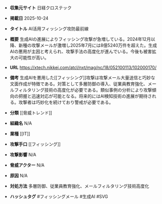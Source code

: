 - **収集元サイト**
日経クロステック

- **掲載日**
2025-10-24

- **タイトル**
AI活用フィッシング攻防最前線

- **概要**
生成AIの進展によりフィッシング攻撃が急増している。2024年12月以降、新種の攻撃メールが激増し2025年7月には8億5240万件を超えた。生成AIの悪用が主因と考えられ、攻撃手法の高度化が進んでいる。今後も被害拡大の可能性が高い。

- **URL**
https://xtech.nikkei.com/atcl/nxt/mag/nc/18/052100113/102000170/

- **備考**
生成AIを悪用した[[フィッシング]]攻撃は攻撃メール大量送信と巧妙な文面作成が特徴である。対策として多層防御の導入、従業員教育強化、メールフィルタリング技術の高度化が必要である。類似事例の分析により攻撃傾向の把握と迅速対応が可能となる。将来的にはAI検知技術の進展が期待される。攻撃者は巧妙化を続けており警戒が必要である。

- **分類**
[[脅威トレンド]]

- **組織名**
N/A

- **業種**
[[IT]]

- **攻撃手口**
[[フィッシング]]

- **攻撃影響**
N/A

- **脅威アクター**
N/A

- **原因**
N/A

- **対処方法**
多層防御、従業員教育強化、メールフィルタリング技術高度化

- **ハッシュタグ**
#フィッシングメール #生成AI #SVG
